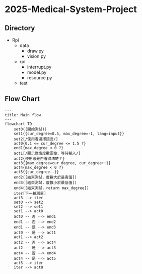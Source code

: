 # 2025-Medical-System-Project

## Directory

- Rpi
  - data
    - draw.py
    - vision.py
  - rpi
    - interrupt.py
    - model.py
    - resource.py
  - test

## Flow Chart
```mermaid
---
title: Main flow
---
flowchart TD
    set0((開始測試))
    set1{{cur_degree=0.5, max_degree=-1, lang=input}}
    set2[/使用者選擇語言/]
    act0{0.1 <= cur_degree <= 1.5 ?}
    end1{max_degree < 0 ?}
    act1[/顯示對應度數圖像，等待輸入/]
    act2{使用者是否看得清楚？}
    act3{{max_degree=cur_degree, cur_degree++}}
    act4{max_degree < 0 ?}
    act5{{cur_degree--}}
    end2([結束測試，度數大於最高值])
    end3([結束測試，度數小於最低值])
    end4([結束測試，return max_degree])
    iter[下一輪測量]
    act3 --> iter
    set0 --> set2
    set2 --> set1
    set1 --> act0
    act0 -- 否 --> end1
    end1 -- 否 --> end2
    end1 -- 是 --> end3
    act0 -- 是 --> act1
    act1 --> act2
    act2 -- 否 --> act4
    act2 -- 是 --> act3
    act4 -- 否 --> end4
    act4 -- 是 --> act5
    act5 --> iter
    iter --> act0
```